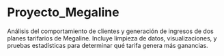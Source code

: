 # Proyecto_Megaline
Análisis del comportamiento de clientes y generación de ingresos de dos planes tarifarios de Megaline. Incluye limpieza de datos, visualizaciones, y pruebas estadísticas para determinar qué tarifa genera más ganancias.
